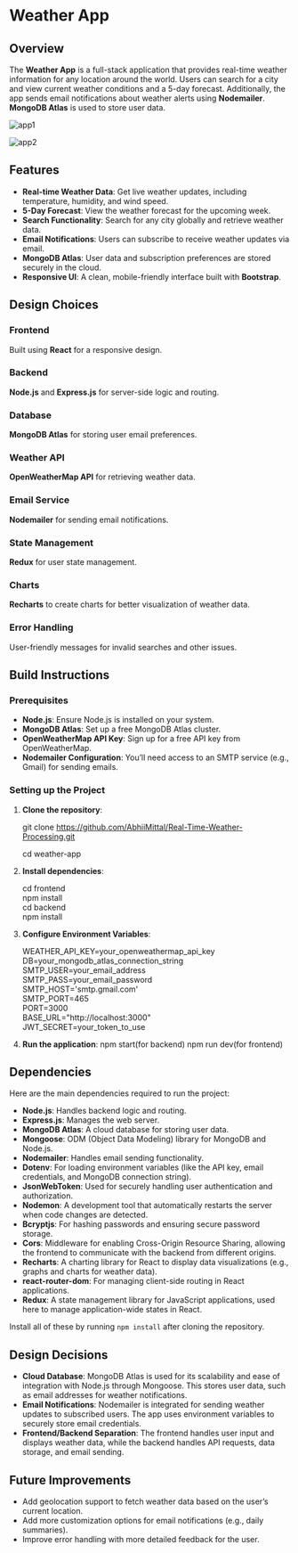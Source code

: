 # Weather App


## Overview  

The **Weather App** is a full-stack application that provides real-time weather information for any location around the world. Users can search for a city and view current weather conditions and a 5-day forecast. Additionally, the app sends email notifications about weather alerts using **Nodemailer**. **MongoDB Atlas** is used to store user data.  


![app1](https://github.com/user-attachments/assets/8ef510fd-8a9d-47e5-9c5b-a9e57d0ffc74)

![app2](https://github.com/user-attachments/assets/0dee9b1e-5f55-4630-92d1-948744d2f0ed)


## Features  

- **Real-time Weather Data**: Get live weather updates, including temperature, humidity, and wind speed.  
- **5-Day Forecast**: View the weather forecast for the upcoming week.  
- **Search Functionality**: Search for any city globally and retrieve weather data.  
- **Email Notifications**: Users can subscribe to receive weather updates via email.  
- **MongoDB Atlas**: User data and subscription preferences are stored securely in the cloud.  
- **Responsive UI**: A clean, mobile-friendly interface built with **Bootstrap**.  


## Design Choices  

### Frontend  
Built using **React** for a responsive design.  

### Backend  
**Node.js** and **Express.js** for server-side logic and routing.  

### Database  
**MongoDB Atlas** for storing user email preferences.  

### Weather API  
**OpenWeatherMap API** for retrieving weather data.  

### Email Service  
**Nodemailer** for sending email notifications.  

### State Management  
**Redux** for user state management.  

### Charts  
**Recharts** to create charts for better visualization of weather data.  

### Error Handling  
User-friendly messages for invalid searches and other issues.  


## Build Instructions  


### Prerequisites  

- **Node.js**: Ensure Node.js is installed on your system.  
- **MongoDB Atlas**: Set up a free MongoDB Atlas cluster.  
- **OpenWeatherMap API Key**: Sign up for a free API key from OpenWeatherMap.  
- **Nodemailer Configuration**: You’ll need access to an SMTP service (e.g., Gmail) for sending emails.  


### Setting up the Project  

1. **Clone the repository**:
    
   git clone https://github.com/AbhiiMittal/Real-Time-Weather-Processing.git
   
   cd weather-app

3. **Install dependencies**:

   cd frontend  
   npm install  
   cd backend  
   npm install
4. **Configure Environment Variables**:

   WEATHER_API_KEY=your_openweathermap_api_key  
   DB=your_mongodb_atlas_connection_string  
   SMTP_USER=your_email_address  
   SMTP_PASS=your_email_password  
   SMTP_HOST='smtp.gmail.com'  
   SMTP_PORT=465  
   PORT=3000  
   BASE_URL="http://localhost:3000"  
   JWT_SECRET=your_token_to_use
6. **Run the application**:
   npm start(for backend)
   npm run dev(for frontend)

## Dependencies  

Here are the main dependencies required to run the project:

- **Node.js**: Handles backend logic and routing.  
- **Express.js**: Manages the web server.  
- **MongoDB Atlas**: A cloud database for storing user data.  
- **Mongoose**: ODM (Object Data Modeling) library for MongoDB and Node.js.  
- **Nodemailer**: Handles email sending functionality.  
- **Dotenv**: For loading environment variables (like the API key, email credentials, and MongoDB connection string).  
- **JsonWebToken**: Used for securely handling user authentication and authorization.  
- **Nodemon**: A development tool that automatically restarts the server when code changes are detected.  
- **Bcryptjs**: For hashing passwords and ensuring secure password storage.  
- **Cors**: Middleware for enabling Cross-Origin Resource Sharing, allowing the frontend to communicate with the backend from different origins.  
- **Recharts**: A charting library for React to display data visualizations (e.g., graphs and charts for weather data).  
- **react-router-dom**: For managing client-side routing in React applications.  
- **Redux**: A state management library for JavaScript applications, used here to manage application-wide states in React.  

Install all of these by running `npm install` after cloning the repository.  


## Design Decisions  

- **Cloud Database**: MongoDB Atlas is used for its scalability and ease of integration with Node.js through Mongoose. This stores user data, such as email addresses for weather notifications.  
- **Email Notifications**: Nodemailer is integrated for sending weather updates to subscribed users. The app uses environment variables to securely store email credentials.  
- **Frontend/Backend Separation**: The frontend handles user input and displays weather data, while the backend handles API requests, data storage, and email sending.  


## Future Improvements  

- Add geolocation support to fetch weather data based on the user’s current location.  
- Add more customization options for email notifications (e.g., daily summaries).  
- Improve error handling with more detailed feedback for the user.  
